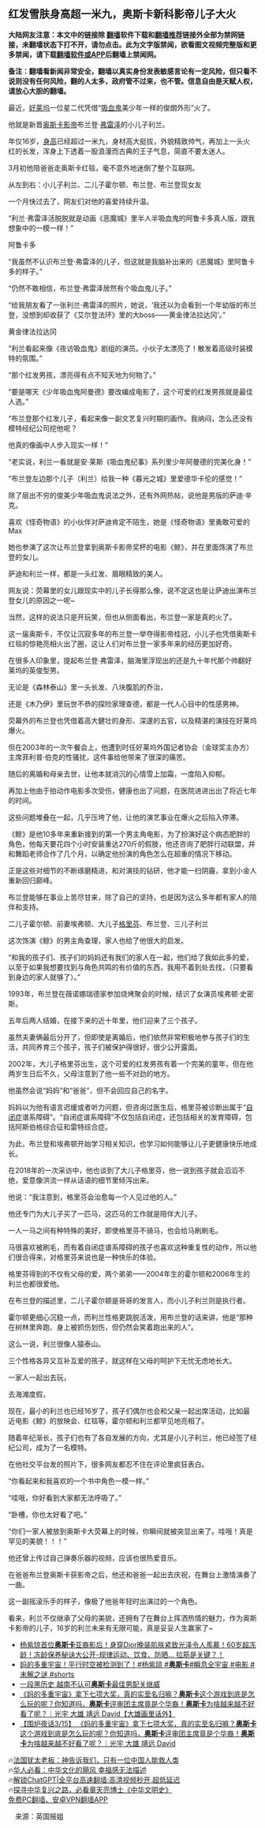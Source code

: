  <!-- 面包屑导航 --> <h2>红发雪肤身高超一米九，奥斯卡新科影帝儿子大火</h2> <p class="notice"><b>大陆网友注意：本文中的链接除 <a href="https://github.com/bannedbook/fanqiang" >翻墙</a>软件下载和<a href="https://github.com/killgcd/justmysocks/blob/master/README.md">翻墙推荐</a>链接外全部为禁网链接，未翻墙状态下打不开，请勿点击。此为文字版禁闻，欲看图文视频完整版和更多禁闻，请下载<a href="https://github.com/bannedbook/fanqiang">翻墙软件或APP</a>后翻墙上禁闻网。</p><p>备注：翻墙看新闻非常安全，翻墙以真实身份发表敏感言论有一定风险，但只看不说则没有任何风险，翻的人太多，政府管不过来，也不管。信息自由是天赋人权，请放心大胆的翻墙。</b></p>  <div class="entry"> <p>最近，<a href="https://www.bannedbook.org/bnews/tag/%e5%a5%bd%e8%8e%b1%e5%9d%9e/" class="st_tag internal_tag" rel="tag" title="标签 好莱坞 下的日志">好莱坞</a>一位星二代凭借“<a href="https://www.bannedbook.org/bnews/tag/%e5%90%b8%e8%a1%80%e9%ac%bc/" class="st_tag internal_tag" rel="tag" title="标签 吸血鬼 下的日志">吸血鬼</a>美少年一样的俊朗外形”火了。</p> <p>他就是新晋<a href="https://www.bannedbook.org/bnews/tag/%e5%a5%a5%e6%96%af%e5%8d%a1/" class="st_tag internal_tag" rel="tag" title="标签 奥斯卡 下的日志">奥斯卡</a><a href="https://www.bannedbook.org/bnews/tag/%e5%bd%b1%e5%b8%9d/" class="st_tag internal_tag" rel="tag" title="标签 影帝 下的日志">影帝</a>布兰登·<a href="https://www.bannedbook.org/bnews/tag/%E5%BC%97%E9%9B%B7%E6%B3%BD/" class="st_tag internal_tag" rel="tag" title="标签 弗雷泽 下的日志">弗雷泽</a>的小儿子利兰。</p> <p>年仅16岁，<a href="https://www.bannedbook.org/bnews/tag/%E8%BA%AB%E9%AB%98/" class="st_tag internal_tag" rel="tag" title="标签 身高 下的日志">身高</a>已经超过一米九，身材高大挺拔，外貌精致帅气，再加上一头火红的长发，浑身上下透着一股浪漫而古典的王子气息，简直不要太迷人。</p> <p>3月初他陪爸爸走奥斯卡红毯，毫不意外地迷倒了整个互联网。</p> <p>从左到右：小儿子利兰、二儿子霍尔顿、布兰登、布兰登现女友</p> <p>一个月快过去了，网友们对他的喜爱持续升温。</p> <p>“利兰·弗雷泽活脱脱就是动画《恶魔城》里半人半吸血鬼的阿鲁卡多真人版，跟我想象中的一模一样！”</p> <p>阿鲁卡多</p> <p>“我虽然不认识布兰登·弗雷泽的儿子，但这就是我脑补出来的《恶魔城》里阿鲁卡多的样子。”</p> <p>“仍然不敢相信，布兰登·弗雷泽居然有个吸血鬼儿子。”</p> <p>“给我朋友看了一张利兰·弗雷泽的照片，她说，‘我还以为会看到一个年幼版的布兰登，没想到却收获了《艾尔登法环》里的大boss——黄金律法拉达冈’。”</p> <p>黄金律法拉达冈</p> <p>“利兰看起来像《夜访吸血鬼》剧组的演员。小伙子太漂亮了！散发着高级时装模特的氛围。”</p> <p>“那个红发男孩，漂亮得有点不知天地为何物了。”</p> <p>“要是哪天《少年吸血鬼阿曼德》要改编成电影了，这个可爱的红发男孩就是最佳人选。”</p> <p>“布兰登那个红发儿子，看起来像一副文艺复兴时期的画作。我纳闷，怎么还没有模特经纪公司挖他呢？</p> <p>他真的像画中人步入现实一样！”</p> <p>“老实说，利兰一看就是安·莱斯《吸血鬼纪事》系列里少年阿曼德的完美化身！”</p>  <p>“布兰登左边那个儿子（利兰）给我一种《暮光之城》里爱德华卡伦的感觉！”</p> <p>除了层出不穷的俊美少年吸血鬼说法之外，还有外网热帖，说他是男版的萨迪·辛克。</p> <p>喜欢《怪奇物语》的小伙伴对萨迪肯定不陌生，她是《怪奇物语》里勇敢可爱的Max</p> <p>她也参演了这次让布兰登拿到奥斯卡影帝奖杯的电影《鲸》，并在里面饰演了布兰登的女儿。</p> <p>萨迪和利兰一样，都是一头红发、眉眼精致的美人。</p> <p>网友说：荧幕里的女儿跟现实中的儿子长得那么像，说不定这也是让萨迪出演布兰登女儿的原因之一呢~</p> <p>当然，这样的说法只是开玩笑，但也从侧面看出，布兰登一家是真的火了。</p> <p>这一届奥斯卡，不仅让沉寂多年的布兰登一举夺得影帝桂冠，小儿子也凭借奥斯卡红毯的惊艳亮相火出了圈，这让人们对布兰登一家多年来的经历更加好奇。</p> <p>在很多人印象里，提起布兰登·弗雷泽，脑海里浮现出的还是九十年代那个帅翻好莱坞的英俊型男。</p> <p>无论是《森林泰山》里一头长发、八块腹肌的乔治，</p> <p>还是《木乃伊》里玩世不恭的探险家理查德，都是一代人心目中的性感男神。</p> <p>荧幕外的布兰登也凭借着高大健壮的身形、深邃的五官，以及精湛的演技在好莱坞爆火。</p> <p>但在2003年的一次午餐会上，他遭到时任好莱坞外国记者协会（金球奖主办方）主席菲利普·伯克的性骚扰，这件事给他带来了很深的痛苦。</p> <p>随后的离婚和母亲去世，让他本就消沉的心情雪上加霜，一度陷入抑郁。</p> <p>再加上他由于拍动作电影多次受伤，健康也出了问题，在医院进进出出了将近七年的时间。</p> <p>这些问题堆叠在一起，几乎压垮了他，让他的演艺事业在爆火之后陷入停滞。</p> <p>《鲸》是他10多年来重新接到的第一个男主角电影，为了扮演好这个病态肥胖的角色，他每天要花四个小时安装重达270斤的假肢，他还咨询了肥胖行动联盟，并和舞蹈老师合作了几个月，以确定他扮演的角色怎么在超重的情况下移动。</p> <p>正是这些对细节的不断琢磨精进，和对演技的钻研，他才能一扫阴霾，拿到小金人重新回归巅峰。</p>  <p>布兰登能够在事业上苦尽甘来，除了自己的坚持，也是因为这么多年都有家人的陪伴和支持。</p> <p>二儿子霍尔顿、前妻埃弗顿、大儿子<a href="https://www.bannedbook.org/bnews/tag/%E6%A0%BC%E9%87%8C%E8%8A%AC/" class="st_tag internal_tag" rel="tag" title="标签 格里芬 下的日志">格里芬</a>、布兰登、三儿子利兰</p> <p>这次饰演《鲸》的男主角查理，家人也给了他很大的启发。</p> <p>“和我的孩子们、孩子们的妈妈还有我们的家人在一起，他们给了我如此多的爱，以至于如果我想要找到与角色共鸣的有价值的东西，我用不着到处去找，（只要看到身边的家人就够了）。”</p> <p>1993年，布兰登在薇诺娜瑞德家参加烧烤聚会的时候，结识了女演员埃弗顿·史密斯。</p> <p>五年后两人结婚，在接下来的近十年里，他们迎来了三个孩子。</p> <p>虽然夫妻俩最后分开了，但即使是离婚后，他们依然非常积极地参与孩子们的生活，共同养育三个孩子，孩子们被保护得很好，很少公开露面。</p> <p>2002年，大儿子格里芬出生，这个可爱的红发男孩有着一个完美的童年，但在他两岁生日后不久，父母注意到了他一些不对劲的地方。</p> <p>他虽然会说“妈妈”和“爸爸”，但不会回应自己的名字。</p> <p>妈妈以为他有语言迟缓或者听力问题，但咨询过医生后，格里芬被诊断出属于“<a href="https://www.bannedbook.org/bnews/tag/%e8%87%aa%e9%97%ad%e7%97%87/" class="st_tag internal_tag" rel="tag" title="标签 自闭症 下的日志">自闭症</a>谱系障碍”。“自闭症谱系障碍”不仅包括自闭症，还包括相关的发育障碍，包括阿斯伯格综合征和雷特综合症。</p> <p>为此，布兰登和埃弗顿开始学习相关知识，也学习如何能够让儿子更健康快乐地成长。</p> <p>在2018年的一次采访中，他也谈到了大儿子格里芬，他一说到孩子就会滔滔不绝，爱意像洪流一样从话语的细节里倾泻出来。</p> <p>他说：“我注意到，格里芬会治愈每一个人见过他的人。”</p> <p>他还专门为大儿子买了一匹马，这匹马的工作就是陪伴大儿子。</p> <p>一人一马之间有种特殊的美好，即使格里芬不骑马，也会给马刷刷毛。</p> <p>马很喜欢被刷毛，而有着自闭症谱系障碍的孩子也喜欢这种重复性的动作，所以他们很合得来，对格里芬来说也是一种快乐的体验。</p> <p>格里芬得到的不仅有父母的爱，两个弟弟——2004年生的霍尔顿和2006年生的利兰也都很爱他。</p> <p>在布兰登的描述里，二儿子霍尔顿是哥哥的发言人，而小儿子利兰则是执行者。</p>  <p>霍尔顿更细心沉稳一点，而利兰性格更跳脱活泼，用布兰登的话来讲，他是“那种在树林里奔跑、身上被抓伤划伤，但仍然会笑着跑出来的人”。</p> <p>这么一说，利兰很像人猿泰山。</p> <p>三个性格各异又互补互爱的孩子，就这样在父母的呵护下无忧无虑地长大。</p> <p>一家人一起出去玩，</p> <p>去海滩度假，</p> <p>现在，最小的利兰也已经16岁了，孩子们偶尔也会和父亲一起出席活动，比如最近电影《鲸》的放映会、红毯等，霍尔顿和利兰都罕见地亮相了。</p> <p>随着年纪渐长，孩子们也有了各自发展的方向，尤其是小儿子利兰，他已经签了经纪公司，成为了一名模特。</p> <p>在他社交平台发的照片下，很多网友都忍不住在评论里疯狂表白。</p> <p>“你看起来和我喜欢的一个书中角色一模一样。”</p> <p>“哇哦，你好看到大家都无法呼吸了。”</p> <p>“卧槽，你也太好看了吧。”</p> <p>“你们一家人被放到奥斯卡大荧幕上的时候，你瞬间就被突显出来了。哇哦！真是罕见的美貌！！！”</p> <p>他还曾上传过自己弹奏乐器的视频，应该也很热爱音乐。</p> <p>在爸爸布兰登奥斯卡获影帝之后，他还和爸爸一起出去庆祝，在舞台上激情演奏了一曲。</p> <p>这一副摇滚乐手的样子，像极了他爸年轻时出演过的一个角色。</p> <p>看来，利兰不仅继承了父母的美貌，还拥有了在舞台上挥洒热情的魅力，作为奥斯卡影帝的儿子，16岁的利兰未来有无限可能，真是妥妥人生赢家了~</p> <!--<div id="taboola-mid-1"></div>--><ul class='op-related-articles' title='相关阅读'> <li><a href='https://www.bannedbook.org/bnews/sohnews/20230322/1863031.html' target='_blank'>杨紫琼首位<b>奥斯卡</b>亚裔影后！身穿Dior晚装肌肤紧致光泽令人羨慕！60岁超冻龄！冻龄保养秘诀大公开-规律运动、饮食、防晒... 拉筋是关键？！</a></li> <li><a href='https://www.bannedbook.org/bnews/comments/20230320/1861915.html' target='_blank'>妈的多重宇宙！平行时空被检测到了！#杨紫琼 #<b>奥斯卡</b>#瞬息全宇宙 #电影 #未解之谜 #shorts</a></li> <li><a href='https://www.bannedbook.org/bnews/headline/20230317/1861186.html' target='_blank'>一段黑历史 越南不认可<b>奥斯卡</b>最佳男配关继威</a></li> <li><a href='https://www.bannedbook.org/bnews/sohnews/20230317/1860893.html' target='_blank'>《妈的多重宇宙》拿下七项大奖，真的实至名归嘛？<b>奥斯卡</b>这个游戏到底是怎么玩的呢？你知道吗，<b>奥斯卡</b>评审团主席竟是个华裔！<b>奥斯卡</b>为啥越来越不好看了呢？｜光宇 大雄 靖远 David【大雄画里话外】</a></li> <li><a href='https://www.bannedbook.org/bnews/sohnews/20230316/1860400.html' target='_blank'>【围炉夜话3/15】 《妈的多重宇宙》拿下七项大奖，真的实至名归嘛？<b>奥斯卡</b>这个游戏到底是怎么玩的呢？你知道吗，<b>奥斯卡</b>评审团主席竟是个华裔！<b>奥斯卡</b>为啥越来越不好看了呢？｜光宇 大雄 靖远 David</a></li> </ul> <p class="texttj"> 🔥<a href="https://www.bannedbook.org/bnews/ssgc/20230219/1850782.html" target="_blank">法国犹太老板：神告诉我们，只有一位中国人能救人类</a><br/> 🔥<a href="https://www.bannedbook.org/bnews/comments/20220220/1694796.html" target="_blank">华人必看：中华文化的飓风 幸福感无法描述</a><br/> 🔥<a href="https://github.com/bannedbook/fanqiang/wiki/V2ray%E6%9C%BA%E5%9C%BA" target="_blank">解锁ChatGPT|全平台高速翻墙:高清视频秒开,超低延迟</a><br/> 🔥<a href="https://www.bannedbook.org/bnews/comments/20220808/1768773.html" target="_blank">探寻中华复兴之路，必看章天亮博士《中华文明史》</a><br/> <a href="https://github.com/bannedbook/fanqiang/wiki/%E7%A6%81%E9%97%BB%E7%BD%91%E5%AE%89%E5%8D%93%E7%BF%BB%E5%A2%99%E6%96%B0%E9%97%BBAPP" target="_blank">免费PC翻墙、安卓VPN翻墙APP</a><br/> </p><p class="src-info">　来源：英国报姐 </p> <a name='sharetosocial'></a> <div style="margin-bottom:5px;padding-bottom:5px;clear:both"> <div id="archive-pix-1" class="banner-ads"> <!-- AuctionX Display platform tag START --> <div id="27602x728x90x621x_ADSLOT1" clicktrack="%%CLICK_URL_ESC%%"></div>  <!-- AuctionX Display platform tag END --> </div> <div id="archive-pix-2" class="banner-ads"> <!-- AuctionX Display platform tag START --> <div id="27556x300x250x621x_ADSLOT1" clicktrack="%%CLICK_URL_ESC%%" style="margin:0 auto;text-align:center"></div>  <!-- AuctionX Display platform tag END --> </div> </div>  <div id="archive-pix-1" class="banner-ads"> <!-- AuctionX Display platform tag START --> <div id="27603x728x90x621x_ADSLOT1" clicktrack="%%CLICK_URL_ESC%%"></div>  <!-- AuctionX Display platform tag END --> </div> </div><!--END ENTRY--> 